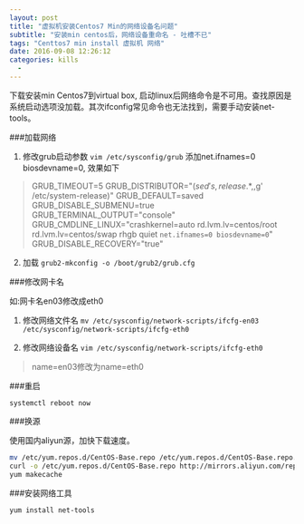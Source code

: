 ```yaml
---
layout: post
title: "虚拟机安装Centos7 Min的网络设备名问题"
subtitle: "安装min centos后，网络设备重命名 - 吐槽不已"
tags: "Centtos7 min install 虚拟机 网络"
date: 2016-09-08 12:26:12
categories: kills
  - 
---
```


下载安装min Centos7到virtual box, 启动linux后网络命令是不可用。查找原因是系统启动选项没加载。其次ifconfig常见命令也无法找到，需要手动安装net-tools。

###加载网络

1. 修改grub启动参数
`vim /etc/sysconfig/grub` 添加net.ifnames=0 biosdevname=0, 效果如下

> GRUB_TIMEOUT=5
> GRUB_DISTRIBUTOR="$(sed 's, release .*$,,g' /etc/system-release)"
> GRUB_DEFAULT=saved
> GRUB_DISABLE_SUBMENU=true
> GRUB_TERMINAL_OUTPUT="console"
> GRUB_CMDLINE_LINUX="crashkernel=auto rd.lvm.lv=centos/root rd.lvm.lv=centos/swap rhgb quiet `net.ifnames=0 biosdevname=0`"
> GRUB_DISABLE_RECOVERY="true"

2. 加载 `grub2-mkconfig -o /boot/grub2/grub.cfg`

###修改网卡名

如:网卡名en03修改成eth0


1. 修改网络文件名 `mv /etc/sysconfig/network-scripts/ifcfg-en03 /etc/sysconfig/network-scripts/ifcfg-eth0`

2. 修改网络设备名 `vim /etc/sysconfig/network-scripts/ifcfg-eth0`
> name=en03修改为name=eth0

###重启

`systemctl reboot now`

###换源

使用国内aliyun源，加快下载速度。

```bash
mv /etc/yum.repos.d/CentOS-Base.repo /etc/yum.repos.d/CentOS-Base.repo.backup
curl -o /etc/yum.repos.d/CentOS-Base.repo http://mirrors.aliyun.com/repo/Centos-7.repo
yum makecache
```

###安装网络工具
```bash
yum install net-tools
```


